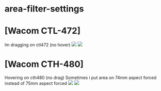 # area-filter-settings

# [Wacom CTL-472]
Im dragging on ctl472 (no hover)
![](https://media.discordapp.net/attachments/350312598153068547/929856354112401469/unknown.png?width=834&height=702)
![](https://media.discordapp.net/attachments/350312598153068547/929856419891646514/unknown.png?width=834&height=702)
<br>

# [Wacom CTH-480]
Hovering on cth480 (no drag)
Sometimes i put area on 74mm aspect forced instead of 75mm aspect forced
![](https://media.discordapp.net/attachments/350312598153068547/923280659156439040/unknown.png?width=834&height=702)
![](https://media.discordapp.net/attachments/350312598153068547/927383655469449326/unknown.png?width=834&height=702)

